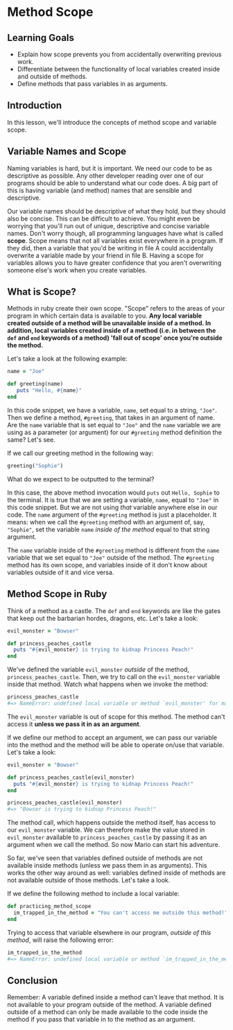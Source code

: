 # Method Scope

## Learning Goals

- Explain how scope prevents you from accidentally overwriting previous work.
- Differentiate between the functionality of local variables created inside and outside of methods. 
- Define methods that pass variables in as arguments.

## Introduction

In this lesson, we'll introduce the concepts of method scope and variable scope. 

## Variable Names and Scope 

Naming variables is hard, but it is important. We need our code to be as descriptive as possible. Any other developer reading over one of our programs should be able to understand what our code does. A big part of this is having variable (and method) names that are sensible and descriptive. 

Our variable names should be descriptive of what they hold, but they should also be concise. This can be difficult to achieve. You might even be worrying that you'll run out of unique, descriptive and concise variable names. Don't worry though, all programming languages have what is called **scope**. Scope means that not all variables exist everywhere in a program. If they did, then a variable that you'd be writing in file A could accidentally overwrite a variable made by your friend in file B. Having a scope for variables allows you to have greater confidence that you aren't overwriting someone else's work when you create variables.

## What is Scope?

Methods in ruby create their own scope. "Scope" refers to the areas of your program in which certain data is available to you. **Any local variable created outside of a method will be unavailable inside of a method. In addition, local variables created inside of a method (i.e. in between the `def` and `end` keywords of a method) 'fall out of scope' once you're outside the method.**

Let's take a look at the following example:

```ruby
name = "Joe"

def greeting(name)
   puts "Hello, #{name}"
end
```

In this code snippet, we have a variable, `name`, set equal to a string, `"Joe"`. Then we define a method, `#greeting`,  that takes in an argument of name. Are the `name` variable that is set equal to `"Joe"` and the `name` variable we are using as a parameter (or argument) for our `#greeting` method definition the same? Let's see. 

If we call our greeting method in the following way:

```ruby
greeting("Sophie")
```

What do we expect to be outputted to the terminal?

In this case, the above method invocation would `puts` out `Hello, Sophie` to the terminal. It is true that we are setting a variable, `name`, equal to `"Joe"` in this code snippet. But we are not using *that* variable anywhere else in our code. The `name` argument of the `#greeting` method is just a placeholder. It means: when we call the `#greeting` method with an argument of, say, `"Sophie"`, set the variable `name` *inside of the method* equal to that string argument. 

The `name` variable inside of the `#greeting` method is different from the `name` variable that we set equal to `"Joe"` outside of the method. The `#greeting` method has its own scope, and variables inside of it don't know about variables outside of it and vice versa. 

## Method Scope in Ruby

Think of a method as a castle. The `def` and `end` keywords are like the gates that keep out the barbarian hordes, dragons, etc. Let's take a look:

```ruby
evil_monster = "Bowser"

def princess_peaches_castle
  puts "#{evil_monster} is trying to kidnap Princess Peach!"
end
```

We've defined the variable `evil_monster` *outside* of the method, `princess_peaches_castle`. Then, we try to call on the `evil_monster` variable inside that method. Watch what happens when we invoke the method:

```ruby
princess_peaches_castle
#=> NameError: undefined local variable or method `evil_monster' for main:Object
```

The `evil_monster` variable is out of scope for this method. The method can't access it **unless we pass it in as an argument**.

If we define our method to accept an argument, we can pass our variable into the method and the method will be able to operate on/use that variable. Let's take a look:

```ruby
evil_monster = "Bowser"

def princess_peaches_castle(evil_monster)
  puts "#{evil_monster} is trying to kidnap Princess Peach!"
end

princess_peaches_castle(evil_monster)
#=> "Bowser is trying to kidnap Princess Peach!"

```

The method call, which happens outside the method itself, has access to our `evil_monster` variable. We can therefore make the value stored in `evil_monster` available to `princess_peaches_castle` by passing it as an argument when we call the method. So now Mario can start his adventure.

So far, we've seen that variables defined outside of methods are not available inside methods (unless we pass them in as arguments). This works the other way around as well: variables defined inside of methods are not available outside of those methods. Let's take a look. 

If we define the following method to include a local variable:

```ruby
def practicing_method_scope
  im_trapped_in_the_method = "You can't access me outside this method!"
end
```

Trying to access that variable elsewhere in our program, *outside of this method*, will raise the following error:

```ruby
im_trapped_in_the_method
#=> NameError: undefined local variable or method `im_trapped_in_the_method' for main:Object
```

## Conclusion

Remember: A variable defined inside a method can't leave that method. It is not available to your program outside of the method. A variable defined outside of a method can only be made available to the code inside the method if you pass that variable in to the method as an argument. 


